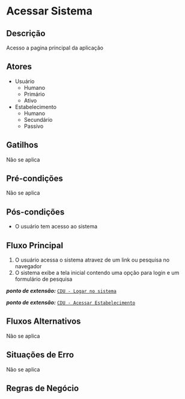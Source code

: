 # Acessar Sistema

## Descrição

Acesso a pagina principal da aplicação

## Atores

- Usuário
  - Humano
  - Primário
  - Ativo
- Estabelecimento
  - Humano
  - Secundário
  - Passivo

## Gatilhos

Não se aplica

## Pré-condições

Não se aplica

## Pós-condições

- O usuário tem acesso ao sistema

## Fluxo Principal

1. O usuário acessa o sistema atravez de um link ou pesquisa no navegador
1. O sistema exibe a tela inicial contendo uma opção para login e um formulário de pesquisa

_**ponto de extensão:**_
[`CDU - Logar no sistema`](./CDU-Login.md)

_**ponto de extensão:**_
[`CDU - Acessar Estabelecimento`](./CDU-AcessarEstabelecimento.md)
## Fluxos Alternativos

Não se aplica

## Situações de Erro

Não se aplica

## Regras de Negócio

